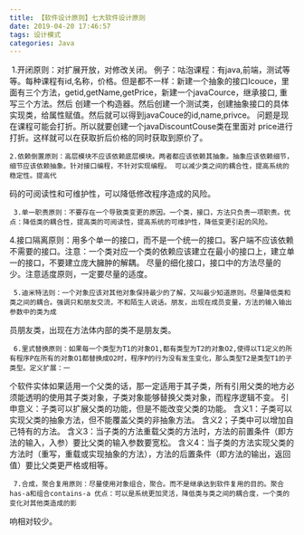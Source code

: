 ```yaml
---
title: 【软件设计原则】七大软件设计原则
date: 2019-04-20 17:46:57
tags: 设计模式
categories: Java
---
```


​	1.开闭原则：对扩展开放，对修改关闭。
​      例子：咕泡课程：有java,前端，测试等等。每种课程有id,名称，价格。但是都不一样：新建一个抽象的接口Icouce，里面有三个方法，getid,getName,getPrice，新建一个javaCource，继承接口,
重写三个方法。然后
创建一个构造器。然后创建一个测试类，创建抽象接口的具体实现类，给属性赋值。然后就可以得到javaCouce的id,name,privce。 问题是现在课程可能会打折。所以就要创建一个javaDiscountCouse类在里面对
price进行打折。这样就可以在获取折后价格的同时获取到原价了。

   	2.依赖倒置原则：高层模块不应该依赖底层模块。两者都应该依赖其抽象。抽象应该依赖细节，细节应该依赖抽象。针对接口编程，不针对实现编程。 可以减少类之间的耦合性，提高系统的稳定性。提高代
码的可阅读性和可维护性，可以降低修改程序造成的风险。

  	 3.单一职责原则：不要存在一个导致类变更的原因。一个类，接口，方法只负责一项职责。优点：降低类的耦合性，提高类的可阅读性，提高系统的可维护性，降低变更引起的风险。

​	   4.接口隔离原则：用多个单一的接口，而不是一个统一的接口。客户端不应该依赖不需要的接口。注意：一个类对应一个类的依赖应该建立在最小的接口上，建立单一的接口，不要建立庞大臃肿的解耦。
尽量的细化接口，接口中的方法尽量的少。注意适度原则，一定要尽量的适度。

  	 5.迪米特法则：一个对象应该对其他对象保持最少的了解，又叫最少知道原则。尽量降低类和类之间的耦合。强调只和朋友交流，不和陌生人说话。朋友，出现在成员变量，方法的输入输出参数中的类为成
员朋友类，出现在方法体内部的类不是朋友类。 

  	 6.里式替换原则：如果每一个类型为T1的对象O1,都有类型为T2的对象O2,使得以T1定义的所有程序P在所有的对象O1都替换成O2时，程序P的行为没有发生变化，那么类型T2是类型T1的子类型。定义扩展：一
个软件实体如果适用一个父类的话，那一定适用于其子类，所有引用父类的地方必须能透明的使用其子类对象，子类对象能够替换父类对象，而程序逻辑不变。
   引申意义：子类可以扩展父类的功能，但是不能改变父类的功能。
     含义1：子类可以实现父类的抽象方法，但不能覆盖父类的非抽象方法。
     含义2；子类中可以增加自己特有的方法。
     含义3：当子类的方法重载父类的方法时，方法的前置条件（即方法的输入，入参）要比父类的输入参数要宽松。
     含义4：当子类的方法实现父类的方法时（重写，重载或实现抽象的方法），方法的后置条件（即方法的输出，返回值）要比父类更严格或相等。

  	 7.合成，聚合复用原则：尽量使用对象组合，聚合。而不是继承达到软件复用的目的。聚合has-a和组合contains-a 优点：可以是系统更加灵活，降低类与类之间的耦合度，一个类的变化对其他类造成的影
响相对较少。